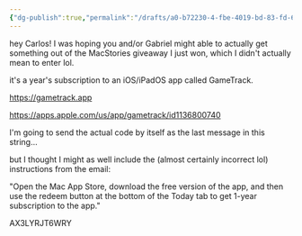 ```yaml
---
{"dg-publish":true,"permalink":"/drafts/a0-b72230-4-fbe-4019-bd-83-fd-6-befb-230-f2/","dgHomeLink":true,"dgPassFrontmatter":false}
---
```


hey Carlos! I was hoping you and/or Gabriel might able to actually get something out of the MacStories giveaway I just won, which I didn't actually mean to enter lol.

it's a year's subscription to an iOS/iPadOS app called GameTrack.

https://gametrack.app

https://apps.apple.com/us/app/gametrack/id1136800740

I'm going to send the actual code by itself as the last message in this string...
 
but I thought I might as well include the (almost certainly incorrect lol) instructions from the email:

"Open the Mac App Store, download the free version of the app, and then use the redeem button at the bottom of the Today tab to get 1-year subscription to the app."

AX3LYRJT6WRY